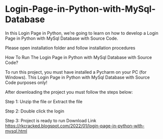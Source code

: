 # Login-Page-in-Python-with-MySql-Database
In this Login Page in Python, we’re going to learn on how to develop a Login Page in Python with MySql Database with Source Code.

Please open installation folder and follow installation procedures

How To Run The Login Page in Python with MySql Database with Source Code?

To run this project, you must have installed a Pycharm on your PC (for Windows). This Login Page in Python with MySql Database with Source Code purposes only!

After downloading the project you must follow the steps below:

Step 1: Unzip the file or Extract the file

Step 2: Double click the login

Step 3: Project is ready to run
Download Link https://rkcracked.blogspot.com/2022/01/login-page-in-python-with-mysql.html

